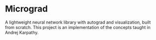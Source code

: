 ﻿# Micrograd

A lightweight neural network library with autograd and visualization, built from scratch. This project is an implementation of the concepts taught in Andrej Karpathy.
